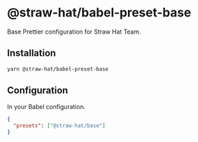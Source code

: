 # @straw-hat/babel-preset-base

Base Prettier configuration for Straw Hat Team.

## Installation

```bash
yarn @straw-hat/babel-preset-base
```

## Configuration

In your Babel configuration.

```json
{
  "presets": ["@straw-hat/base"]
}
```
